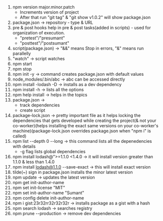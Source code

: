 1. npm version major.minor.patch
    - Increments version of project
    - After that run "git tag" & "git show v1.0.2" will show package.json
2. package.json -> repository - type & URL
3. pre & post hooks help in pre & post tasks(added in scripts) - used for organization of execution.
    - "pretest"/"presumant"
    - "posttest"/"postsumant"
4. script(package.json) -> "&&" means Stop in errors, "&" means run parallelly
5. "watch" -> script watches
6. npm start
7. npm stop
8. npm init -y -> command creates package.json with default values
9. node_modules/.bin/abc -> abc can be accessed directly
10. npm install -lodash -D -> installs as a dev dependency
11. npm install -h -> lists all the options
12. npm help install -> helps in the topics
13. package.json ->
    - track dependencies
    - create script
14. package-lock.json -> pretty important file as it helps locking the dependencies that gets developed while creating the project(& not your co-worker)(helps installing the exact same versions on your co-worker's machine)(package-lock.json overrides package.json when "npm i" is called)
15. npm list --depth 0 --long -> this command lists all the depenedencies with details
    - -g flag lists global dependencies
16. npm install lodash@">=1.1.0 <1.4.0 -> it will install version greater than 1.1.0 & less than 1.4.0
17. npm install lodash@1.1.0 --save-exact -> this will install exact version
18. tilde(~) sign in package.json installs the minor latest version
19. npm update -> updates the latest version
20. npm get init-author-name
21. npm set init-license "MIT"
22. npm set init-author-name "Sumant"
23. npm config delete init-author-name
24. npm i gist:23r32rr32r32r32r -> installs package as a gist with a hash
25. npm search lodash -> searches registry
26. npm prune --production -> remove dev dependencies
27. npm repo lodash -> went to registry & search for package
28. npm i npm@latest -g -> installs latest npm package
29. npx jshint server.js -> used to run utilities which have a command line but we don't want to add scripts for them
30. npm audit -> tells auditing
31. npm username -> for adding user to cmd
32. npm publish -> publish project(can be added as alpha & beta too)
33. npm audit --parseable -> o change
34. npm audit > abc.txt -> added to text files
35. npm audit fix
    - --dry-run ->runs dry & tells what it will do
    - --only=dev|prod OR --production -> updates dev or prod issues
    - --package-lock-only --> only updates package.json
    - --force -> enables audit fix to ignore semantic versioning